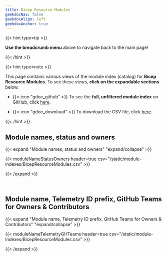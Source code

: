```yaml
---
title: Bicep Resource Modules
geekdocNav: false
geekdocAlign: left
geekdocAnchor: true
---
```


{{< hint type=tip >}}

**Use the breadcrumb menu** above to navigate back to the main page!

{{< /hint >}}

{{< hint type=note >}}

This page contains various views of the module index (catalog) for **Bicep Resource Modules**. To see these views, **click on the expandable sections** below.

- {{< icon "gdoc_github" >}} To see the **full, unfiltered module index** on GitHub, click [here](https://github.com/Azure/Azure-Verified-Modules/blob/main/docs/static/module-indexes/BicepResourceModules.csv).

- {{< icon "gdoc_download" >}} To download the CSV file, click [here](/Azure-Verified-Modules/module-indexes/BicepResourceModules.csv).

{{< /hint >}}

## Module names, status and owners
{{< expand "Module names, status and owners" "expand/collapse" >}}

{{< moduleNameStatusOwners header=true csv="/static/module-indexes/BicepResourceModules.csv" >}}

{{< /expand >}}

<br>

## Module name, Telemetry ID prefix, GitHub Teams for Owners & Contributors
{{< expand "Module name, Telemetry ID prefix, GitHub Teams for Owners & Contributors" "expand/collapse" >}}

{{< moduleNameTelemetryGHTeams header=true csv="/static/module-indexes/BicepResourceModules.csv" >}}

{{< /expand >}}
